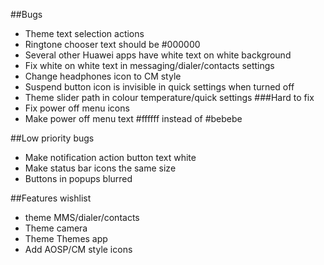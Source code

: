 ##Bugs
* Theme text selection actions
* Ringtone chooser text should be #000000
* Several other Huawei apps have white text on white background
* Fix white on white text in messaging/dialer/contacts settings
* Change headphones icon to CM style
* Suspend button icon is invisible in quick settings when turned off
* Theme slider path in colour temperature/quick settings
###Hard to fix
* Fix power off menu icons
* Make power off menu text #ffffff instead of #bebebe

##Low priority bugs
* Make notification action button text white
* Make status bar icons the same size
* Buttons in popups blurred

##Features wishlist
* theme MMS/dialer/contacts
* Theme camera
* Theme Themes app
* Add AOSP/CM style icons
